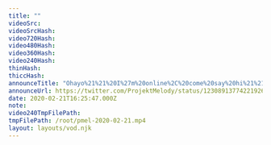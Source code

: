 ```yaml
---
title: ""
videoSrc: 
videoSrcHash: 
video720Hash: 
video480Hash: 
video360Hash: 
video240Hash: 
thinHash: 
thiccHash: 
announceTitle: "Ohayo%21%21%20I%27m%20online%2C%20come%20say%20hi%21%21"
announceUrl: https://twitter.com/ProjektMelody/status/1230891377422192641
date: 2020-02-21T16:25:47.000Z
note: 
video240TmpFilePath: 
tmpFilePath: /root/pmel-2020-02-21.mp4
layout: layouts/vod.njk
---
```


